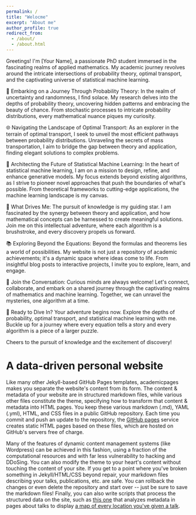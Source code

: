 ```yaml
---
permalink: /
title: "Welocme"
excerpt: "About me"
author_profile: true
redirect_from: 
  - /about/
  - /about.html
---
```


Greetings! I'm [Your Name], a passionate PhD student immersed in the fascinating realms of applied mathematics. My academic journey revolves around the intricate intersections of probability theory, optimal transport, and the captivating universe of statistical machine learning.

🎲 Embarking on a Journey Through Probability Theory:
In the realm of uncertainty and randomness, I find solace. My research delves into the depths of probability theory, uncovering hidden patterns and embracing the beauty of chance. From stochastic processes to intricate probability distributions, every mathematical nuance piques my curiosity.

🌐 Navigating the Landscape of Optimal Transport:
As an explorer in the terrain of optimal transport, I seek to unveil the most efficient pathways between probability distributions. Unraveling the secrets of mass transportation, I aim to bridge the gap between theory and application, finding elegant solutions to complex problems.

🤖 Architecting the Future of Statistical Machine Learning:
In the heart of statistical machine learning, I am on a mission to design, refine, and enhance generative models. My focus extends beyond existing algorithms, as I strive to pioneer novel approaches that push the boundaries of what's possible. From theoretical frameworks to cutting-edge applications, the machine learning landscape is my canvas.

🌟 What Drives Me:
The pursuit of knowledge is my guiding star. I am fascinated by the synergy between theory and application, and how mathematical concepts can be harnessed to create meaningful solutions. Join me on this intellectual adventure, where each algorithm is a brushstroke, and every discovery propels us forward.

📚 Exploring Beyond the Equations:
Beyond the formulas and theorems lies a world of possibilities. My website is not just a repository of academic achievements; it's a dynamic space where ideas come to life. From insightful blog posts to interactive projects, I invite you to explore, learn, and engage.

🌈 Join the Conversation:
Curious minds are always welcome! Let's connect, collaborate, and embark on a shared journey through the captivating realms of mathematics and machine learning. Together, we can unravel the mysteries, one algorithm at a time.

🚀 Ready to Dive In?
Your adventure begins now. Explore the depths of probability, optimal transport, and statistical machine learning with me. Buckle up for a journey where every equation tells a story and every algorithm is a piece of a larger puzzle.

Cheers to the pursuit of knowledge and the excitement of discovery! 


A data-driven personal website
======
Like many other Jekyll-based GitHub Pages templates, academicpages makes you separate the website's content from its form. The content & metadata of your website are in structured markdown files, while various other files constitute the theme, specifying how to transform that content & metadata into HTML pages. You keep these various markdown (.md), YAML (.yml), HTML, and CSS files in a public GitHub repository. Each time you commit and push an update to the repository, the [GitHub pages](https://pages.github.com/) service creates static HTML pages based on these files, which are hosted on GitHub's servers free of charge.

Many of the features of dynamic content management systems (like Wordpress) can be achieved in this fashion, using a fraction of the computational resources and with far less vulnerability to hacking and DDoSing. You can also modify the theme to your heart's content without touching the content of your site. If you get to a point where you've broken something in Jekyll/HTML/CSS beyond repair, your markdown files describing your talks, publications, etc. are safe. You can rollback the changes or even delete the repository and start over -- just be sure to save the markdown files! Finally, you can also write scripts that process the structured data on the site, such as [this one](https://github.com/academicpages/academicpages.github.io/blob/master/talkmap.ipynb) that analyzes metadata in pages about talks to display [a map of every location you've given a talk](https://academicpages.github.io/talkmap.html).

